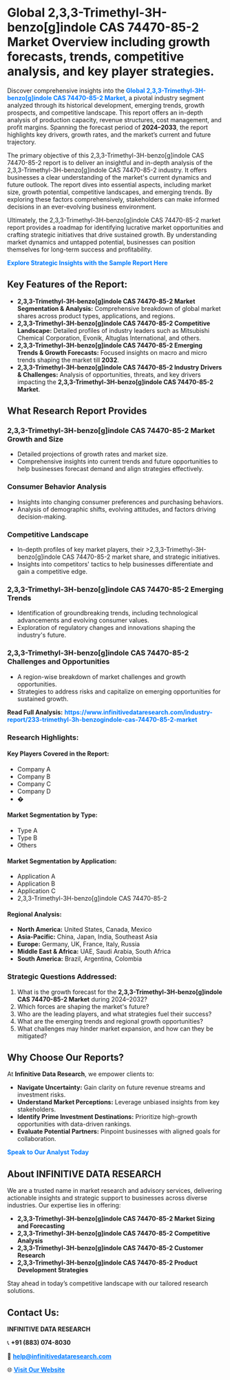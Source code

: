 <h1>Global 2,3,3-Trimethyl-3H-benzo[g]indole CAS 74470-85-2 Market Overview including growth forecasts, trends, competitive analysis, and key player strategies.</h1>
<p>
Discover comprehensive insights into the 
<a href="https://www.infinitivedataresearch.com/industry-report/233-trimethyl-3h-benzogindole-cas-74470-85-2-market" rel="dofollow" style="color: #007BFF; text-decoration: none;"><strong>Global 2,3,3-Trimethyl-3H-benzo[g]indole CAS 74470-85-2 Market</strong></a>, a pivotal industry segment analyzed through its historical development, emerging trends, growth prospects, and competitive landscape. This report offers an in-depth analysis of production capacity, revenue structures, cost management, and profit margins. Spanning the forecast period of <strong>2024–2033</strong>, the report highlights key drivers, growth rates, and the market’s current and future trajectory.
</p>
<p>
The primary objective of this 2,3,3-Trimethyl-3H-benzo[g]indole CAS 74470-85-2 report is to deliver an insightful and in-depth analysis of the 2,3,3-Trimethyl-3H-benzo[g]indole CAS 74470-85-2 industry. It offers businesses a clear understanding of the market's current dynamics and future outlook. The report dives into essential aspects, including market size, growth potential, competitive landscapes, and emerging trends. By exploring these factors comprehensively, stakeholders can make informed decisions in an ever-evolving business environment.
</p>
<p>
Ultimately, the 2,3,3-Trimethyl-3H-benzo[g]indole CAS 74470-85-2 market report provides a roadmap for identifying lucrative market opportunities and crafting strategic initiatives that drive sustained growth. By understanding market dynamics and untapped potential, businesses can position themselves for long-term success and profitability.
</p>
<p>
<a href="https://www.infinitivedataresearch.com/request-sample/reportId=107434" style="color: #007BFF; text-decoration: none;"><strong>Explore Strategic Insights with the Sample Report Here</strong></a>
</p>

<h2>Key Features of the Report:</h2>
<ul>
<li><strong>2,3,3-Trimethyl-3H-benzo[g]indole CAS 74470-85-2 Market Segmentation & Analysis:</strong> Comprehensive breakdown of global market shares across product types, applications, and regions.</li>
<li><strong>2,3,3-Trimethyl-3H-benzo[g]indole CAS 74470-85-2 Competitive Landscape:</strong> Detailed profiles of industry leaders such as Mitsubishi Chemical Corporation, Evonik, Altuglas International, and others.</li>
<li><strong>2,3,3-Trimethyl-3H-benzo[g]indole CAS 74470-85-2 Emerging Trends & Growth Forecasts:</strong> Focused insights on macro and micro trends shaping the market till <strong>2032</strong>.</li>
<li><strong>2,3,3-Trimethyl-3H-benzo[g]indole CAS 74470-85-2 Industry Drivers & Challenges:</strong> Analysis of opportunities, threats, and key drivers impacting the <strong>2,3,3-Trimethyl-3H-benzo[g]indole CAS 74470-85-2 Market</strong>.</li>
</ul>

<h2>What Research Report Provides</h2>
<h3>2,3,3-Trimethyl-3H-benzo[g]indole CAS 74470-85-2 Market Growth and Size</h3>
<ul>
<li>Detailed projections of growth rates and market size.</li>
<li>Comprehensive insights into current trends and future opportunities to help businesses forecast demand and align strategies effectively.</li>
</ul>

<h3>Consumer Behavior Analysis</h3>
<ul>
<li>Insights into changing consumer preferences and purchasing behaviors.</li>
<li>Analysis of demographic shifts, evolving attitudes, and factors driving decision-making.</li>
</ul>

<h3>Competitive Landscape</h3>
<ul>
<li>In-depth profiles of key market players, their >2,3,3-Trimethyl-3H-benzo[g]indole CAS 74470-85-2 market share, and strategic initiatives.</li>
<li>Insights into competitors' tactics to help businesses differentiate and gain a competitive edge.</li>
</ul>

<h3>2,3,3-Trimethyl-3H-benzo[g]indole CAS 74470-85-2 Emerging Trends</h3>
<ul>
<li>Identification of groundbreaking trends, including technological advancements and evolving consumer values.</li>
<li>Exploration of regulatory changes and innovations shaping the industry's future.</li>
</ul>

<h3>2,3,3-Trimethyl-3H-benzo[g]indole CAS 74470-85-2 Challenges and Opportunities</h3>
<ul>
<li>A region-wise breakdown of market challenges and growth opportunities.</li>
<li>Strategies to address risks and capitalize on emerging opportunities for sustained growth.</li>
</ul>
<p><strong>Read Full Analysis:</strong> <a href="https://www.infinitivedataresearch.com/industry-report/233-trimethyl-3h-benzogindole-cas-74470-85-2-market" rel="dofollow" style="color: #007BFF; text-decoration: none;"><strong>https://www.infinitivedataresearch.com/industry-report/233-trimethyl-3h-benzogindole-cas-74470-85-2-market</strong></a></p>
<h3>Research Highlights:</h3>
<h4>Key Players Covered in the Report:</h4>
<ul><li>Company A</li><li>Company B</li><li>Company C</li><li>Company D</li><li>�</li></ul>
<h4>Market Segmentation by Type:</h4>
<ul><li>Type A</li><li>Type B</li><li>Others</li></ul>
<h4>Market Segmentation by Application:</h4>
<ul><li>Application A</li><li>Application B</li><li>Application C</li><li>2,3,3-Trimethyl-3H-benzo[g]indole CAS 74470-85-2</li></ul>

<h4>Regional Analysis:</h4>
<ul>
<li><strong>North America:</strong> United States, Canada, Mexico</li>
<li><strong>Asia-Pacific:</strong> China, Japan, India, Southeast Asia</li>
<li><strong>Europe:</strong> Germany, UK, France, Italy, Russia</li>
<li><strong>Middle East & Africa:</strong> UAE, Saudi Arabia, South Africa</li>
<li><strong>South America:</strong> Brazil, Argentina, Colombia</li>
</ul>

<h3>Strategic Questions Addressed:</h3>
<ol>
<li>What is the growth forecast for the <strong>2,3,3-Trimethyl-3H-benzo[g]indole CAS 74470-85-2 Market</strong> during 2024–2032?</li>
<li>Which forces are shaping the market's future?</li>
<li>Who are the leading players, and what strategies fuel their success?</li>
<li>What are the emerging trends and regional growth opportunities?</li>
<li>What challenges may hinder market expansion, and how can they be mitigated?</li>
</ol>

<h2>Why Choose Our Reports?</h2>
<p>At <strong>Infinitive Data Research</strong>, we empower clients to:</p>
<ul>
<li><strong>Navigate Uncertainty:</strong> Gain clarity on future revenue streams and investment risks.</li>
<li><strong>Understand Market Perceptions:</strong> Leverage unbiased insights from key stakeholders.</li>
<li><strong>Identify Prime Investment Destinations:</strong> Prioritize high-growth opportunities with data-driven rankings.</li>
<li><strong>Evaluate Potential Partners:</strong> Pinpoint businesses with aligned goals for collaboration.</li>
</ul>
<p><a href="https://www.infinitivedataresearch.com/industry-report/233-trimethyl-3h-benzogindole-cas-74470-85-2-market" rel="dofollow" style="color: #007BFF; text-decoration: none;"><strong>Speak to Our Analyst Today</strong></a></p>

<h2>About INFINITIVE DATA RESEARCH</h2>
<p>We are a trusted name in market research and advisory services, delivering actionable insights and strategic support to businesses across diverse industries. Our expertise lies in offering:</p>
<ul>
<li><strong>2,3,3-Trimethyl-3H-benzo[g]indole CAS 74470-85-2 Market Sizing and Forecasting</strong></li>
<li><strong>2,3,3-Trimethyl-3H-benzo[g]indole CAS 74470-85-2 Competitive Analysis</strong></li>
<li><strong>2,3,3-Trimethyl-3H-benzo[g]indole CAS 74470-85-2 Customer Research</strong></li>
<li><strong>2,3,3-Trimethyl-3H-benzo[g]indole CAS 74470-85-2 Product Development Strategies</strong></li>
</ul>
<p>Stay ahead in today’s competitive landscape with our tailored research solutions.</p>

<h2>Contact Us:</h2>
<p><strong>INFINITIVE DATA RESEARCH</strong></p>
<p>📞 <strong>+91 (883) 074-8030</strong></p>
<p>📧 <strong><a href="mailto:help@infinitivedataresearch.com" style="color: #007BFF;">help@infinitivedataresearch.com</a></strong></p>
<p>🌐 <strong><a href="https://www.infinitivedataresearch.com" rel="dofollow" style="color: #007BFF;">Visit Our Website</a></strong></p>